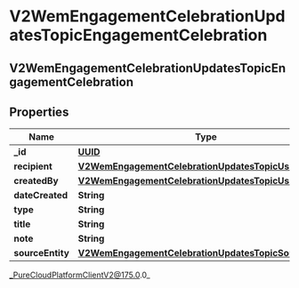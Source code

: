 # V2WemEngagementCelebrationUpdatesTopicEngagementCelebration

## V2WemEngagementCelebrationUpdatesTopicEngagementCelebration

## Properties

|Name | Type | Description | Notes|
|------------ | ------------- | ------------- | -------------|
| **_id** | [**UUID**](UUID) |  | [optional] |
| **recipient** | [**V2WemEngagementCelebrationUpdatesTopicUserId**](V2WemEngagementCelebrationUpdatesTopicUserId) |  | [optional] |
| **createdBy** | [**V2WemEngagementCelebrationUpdatesTopicUserId**](V2WemEngagementCelebrationUpdatesTopicUserId) |  | [optional] |
| **dateCreated** | **String** |  | [optional] |
| **type** | **String** |  | [optional] |
| **title** | **String** |  | [optional] |
| **note** | **String** |  | [optional] |
| **sourceEntity** | [**V2WemEngagementCelebrationUpdatesTopicSourceEntity**](V2WemEngagementCelebrationUpdatesTopicSourceEntity) |  | [optional] |



_PureCloudPlatformClientV2@175.0.0_
